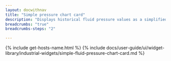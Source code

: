 ```yaml
---
layout: docwithnav
title: "Simple pressure chart card"
description: "Displays historical fluid pressure values as a simplified chart. Optionally may display the corresponding latest fluid pressure value."
breadcrumbs: "true"
breadcrumbs-steps: "2"

---
```

{% include get-hosts-name.html %}
{% include docs/user-guide/ui/widget-library/industrial-widgets/simple-fluid-pressure-chart-card.md %}
